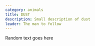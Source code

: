 ```yaml
---
category: animals
title: DUST
description: Small description of dust
leader: The man to follow
---
```

Random text goes here